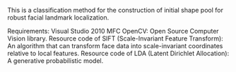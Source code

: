 This is a classification method for the construction of initial shape pool for robust facial landmark localization.

Requirements:
	Visual Studio 2010
	MFC
	OpenCV: Open Source Computer Vision library.
	Resource code of SIFT (Scale-Invariant Feature Transform): An algorithm that can transform face data into scale-invariant coordinates relative to local features.
	Resource code of LDA (Latent Dirichlet Allocation): A generative probabilistic model.


